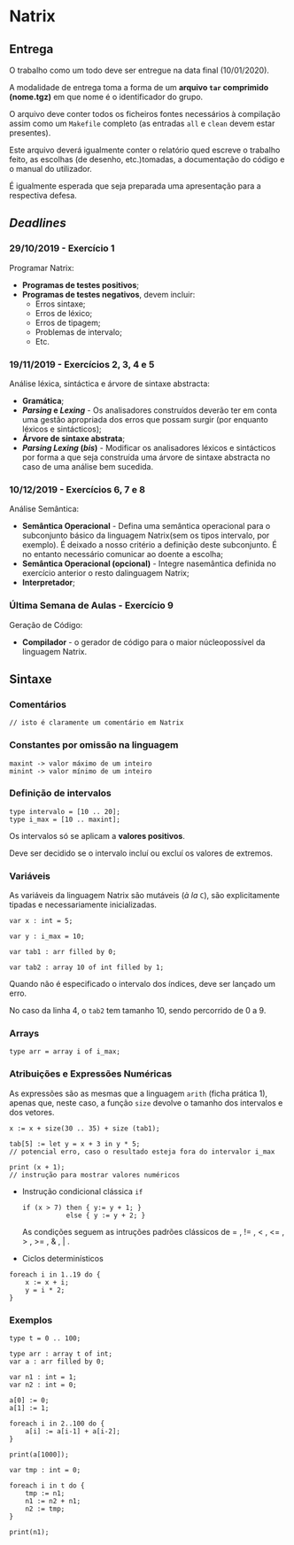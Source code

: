 # Natrix

## Entrega
O trabalho como um todo deve ser entregue na data final (10/01/2020).

A modalidade de entrega toma a forma de um **arquivo `tar` comprimido (nome.tgz)** em que nome é o identificador do grupo.

O arquivo deve conter todos os ficheiros fontes necessários à compilação assim como um `Makefile` completo (as entradas `all` e `clean` devem estar presentes).

Este arquivo deverá igualmente conter o relatório qued escreve o trabalho feito, as escolhas (de desenho, etc.)tomadas, a documentação do código e o manual do utilizador.

É igualmente esperada que seja preparada uma apresentação para a respectiva defesa.



## _Deadlines_

### 29/10/2019 - Exercício 1

Programar Natrix:
* **Programas de testes positivos**;
* **Programas de testes negativos**, devem incluir:
  * Erros sintaxe;
  * Erros de léxico;
  * Erros de tipagem;
  * Problemas de intervalo;
  * Etc.


### 19/11/2019 - Exercícios 2, 3, 4 e 5

Análise léxica, sintáctica e árvore de sintaxe abstracta:
* **Gramática**;
* **_Parsing_ e _Lexing_** - Os analisadores construídos deverão ter em conta uma gestão apropriada dos erros que possam surgir (por enquanto léxicos e sintácticos);
* **Árvore de sintaxe abstrata**;
* **_Parsing_ _Lexing_ (_bis_)** - Modificar os analisadores léxicos e sintácticos por forma a que seja construída uma árvore de sintaxe abstracta no caso de uma análise bem sucedida.


### 10/12/2019 - Exercícios 6, 7 e 8

Análise Semântica:
* **Semântica Operacional** - Defina uma semântica operacional para o subconjunto básico da linguagem Natrix(sem os tipos intervalo, por exemplo). É deixado a nosso critério a definição deste subconjunto. É no entanto necessário comunicar ao doente a escolha;
* **Semântica Operacional (opcional)** - Integre nasemântica definida no exercício anterior o resto dalinguagem Natrix;
* **Interpretador**;


### Última Semana de Aulas - Exercício 9

Geração de Código:
* **Compilador** - o gerador de código para o maior núcleopossível da linguagem Natrix.


## Sintaxe

### Comentários
~~~
// isto é claramente um comentário em Natrix
~~~

### Constantes por omissão na linguagem
~~~
maxint -> valor máximo de um inteiro
minint -> valor mínimo de um inteiro
~~~

### Definição de intervalos
~~~
type intervalo = [10 .. 20];
type i_max = [10 .. maxint];
~~~
Os intervalos só se aplicam a **valores positivos**.

Deve ser decidido se o intervalo incluí ou excluí os valores de extremos.

### Variáveis
As variáveis da linguagem Natrix são mutáveis (_à la_ `C`), são explicitamente tipadas e necessariamente inicializadas.

~~~
var x : int = 5;

var y : i_max = 10;

var tab1 : arr filled by 0;

var tab2 : array 10 of int filled by 1;
~~~
Quando não é especificado o intervalo dos índices, deve ser lançado um erro.

No caso da linha 4, o `tab2` tem tamanho 10, sendo percorrido de 0 a 9.

### Arrays
~~~
type arr = array i of i_max;
~~~ 

### Atribuições e Expressões Numéricas
As  expressões são as mesmas que a linguagem `arith` (ficha prática 1), apenas que, neste caso, a função `size` devolve o tamanho dos intervalos e dos vetores.

~~~
x := x + size(30 .. 35) + size (tab1);

tab[5] := let y = x + 3 in y * 5;
// potencial erro, caso o resultado esteja fora do intervalor i_max

print (x + 1);
// instrução para mostrar valores numéricos
~~~

* Instrução condicional clássica `if`
  ~~~
  if (x > 7) then { y:= y + 1; }
             else { y := y + 2; }
  ~~~
    As condições seguem as intruções padrões clássicos de = , != , < , <= , > , >= , & , | .  

* Ciclos determinísticos
~~~
foreach i in 1..19 do { 
    x := x + i; 
    y = i * 2;
}
~~~

### Exemplos

~~~
type t = 0 .. 100;

type arr : array t of int;
var a : arr filled by 0;

var n1 : int = 1;
var n2 : int = 0;

a[0] := 0;
a[1] := 1;

foreach i in 2..100 do {
    a[i] := a[i-1] + a[i-2];
}

print(a[1000]);

var tmp : int = 0;

foreach i in t do {
    tmp := n1;
    n1 := n2 + n1;
    n2 := tmp;
}

print(n1);
~~~